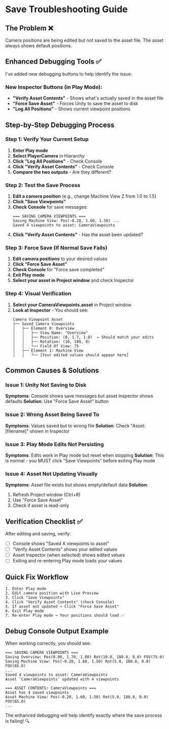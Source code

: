 # Save Troubleshooting Guide

## The Problem ❌
Camera positions are being edited but not saved to the asset file. The asset always shows default positions.

## Enhanced Debugging Tools ✅

I've added new debugging buttons to help identify the issue:

### New Inspector Buttons (in Play Mode):
- **"Verify Asset Contents"** - Shows what's actually saved in the asset file
- **"Force Save Asset"** - Forces Unity to save the asset to disk
- **"Log All Positions"** - Shows current viewpoint positions

## Step-by-Step Debugging Process

### Step 1: Verify Your Current Setup
1. **Enter Play mode**
2. **Select PlayerCamera** in Hierarchy
3. **Click "Log All Positions"** - Check Console
4. **Click "Verify Asset Contents"** - Check Console
5. **Compare the two outputs** - Are they different?

### Step 2: Test the Save Process
1. **Edit a camera position** (e.g., change Machine View Z from 1.0 to 1.5)
2. **Click "Save Viewpoints"**
3. **Check Console** for save messages:
   ```
   === SAVING CAMERA VIEWPOINTS ===
   Saving Machine View: Pos(-0.20, 1.60, 1.50) ...
   Saved 4 viewpoints to asset: CameraViewpoints
   ```
4. **Click "Verify Asset Contents"** - Has the asset been updated?

### Step 3: Force Save (If Normal Save Fails)
1. **Edit camera positions** to your desired values
2. **Click "Force Save Asset"** 
3. **Check Console** for "Force save completed"
4. **Exit Play mode**
5. **Select your asset in Project window** and check Inspector

### Step 4: Visual Verification
1. **Select your CameraViewpoints.asset** in Project window
2. **Look at Inspector** - You should see:
   ```
   Camera Viewpoint Asset
   ├── Saved Camera Viewpoints
   │   ├── Element 0: Overview
   │   │   ├── View Name: "Overview"
   │   │   ├── Position: (0, 1.7, 1.8)  ← Should match your edits
   │   │   ├── Rotation: (10, 180, 0)
   │   │   └── Field Of View: 75
   │   ├── Element 1: Machine View
   │   │   └── [Your edited values should appear here]
   ```

## Common Causes & Solutions

### Issue 1: Unity Not Saving to Disk
**Symptoms**: Console shows save messages but asset Inspector shows defaults
**Solution**: Use "Force Save Asset" button

### Issue 2: Wrong Asset Being Saved To
**Symptoms**: Values saved but to wrong file
**Solution**: Check "Asset: [filename]" shown in Inspector

### Issue 3: Play Mode Edits Not Persisting
**Symptoms**: Edits work in Play mode but reset when stopping
**Solution**: This is normal - you MUST click "Save Viewpoints" before exiting Play mode

### Issue 4: Asset Not Updating Visually
**Symptoms**: Asset file exists but shows empty/default data
**Solution**: 
1. Refresh Project window (Ctrl+R)
2. Use "Force Save Asset"
3. Check if asset is read-only

## Verification Checklist ✅

After editing and saving, verify:
- [ ] Console shows "Saved X viewpoints to asset"
- [ ] "Verify Asset Contents" shows your edited values
- [ ] Asset Inspector (when selected) shows edited values
- [ ] Exiting and re-entering Play mode loads your values

## Quick Fix Workflow

```
1. Enter Play mode
2. Edit camera position with Live Preview
3. Click "Save Viewpoints"
4. Click "Verify Asset Contents" (check Console)
5. If asset not updated → Click "Force Save Asset"
6. Exit Play mode
7. Re-enter Play mode → Your positions should load ✅
```

## Debug Console Output Example

When working correctly, you should see:
```
=== SAVING CAMERA VIEWPOINTS ===
Saving Overview: Pos(0.00, 1.70, 1.80) Rot(10.0, 180.0, 0.0) FOV(75.0)
Saving Machine View: Pos(-0.20, 1.60, 1.50) Rot(5.0, 180.0, 0.0) FOV(65.0)
...
Saved 4 viewpoints to asset: CameraViewpoints
Asset 'CameraViewpoints' updated with 4 viewpoints

=== ASSET CONTENTS: CameraViewpoints ===
Asset has 4 saved viewpoints
Asset Machine View: Pos(-0.20, 1.60, 1.50) Rot(5.0, 180.0, 0.0) FOV(65.0)
...
```

The enhanced debugging will help identify exactly where the save process is failing! 🔍